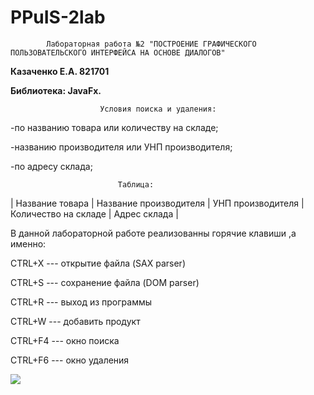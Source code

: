 # PPuIS-2lab

			Лабораторная работа №2 "ПОСТРОЕНИЕ ГРАФИЧЕСКОГО ПОЛЬЗОВАТЕЛЬСКОГО ИНТЕРФЕЙСА НА ОСНОВЕ ДИАЛОГОВ"

**Казаченко Е.А. 821701**

**Библиотека: JavaFx.**


						Условия поиска и удаления:

-по названию товара или количеству на складе;

-названию производителя или УНП производителя;

-по адресу склада;

							Таблица:

| Название товара | Название производителя | УНП производителя | Количество на складе | Адрес склада |

В данной лабораторной работе реализованны горячие клавиши ,а именно:

CTRL+X --- открытие файла (SAX parser)

CTRL+S --- сохранение файла (DOM parser)

CTRL+R --- выход из программы

CTRL+W --- добавить продукт

CTRL+F4 --- окно поиска

CTRL+F6 --- окно удаления

<img src = "https://github.com/Santmus/PPuIS-2lab/blob/chengeLAb/demonstration.gif"></img>







						
